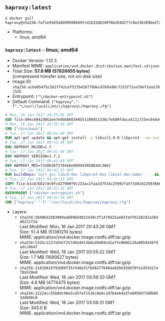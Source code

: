 ## `haproxy:latest`

```console
$ docker pull haproxy@sha256:faf1e9165ddb995089d9fcd2b32d624976b2b9d277c0a336269be2f2f48583d7
```

-	Platforms:
	-	linux; amd64

### `haproxy:latest` - linux; amd64

-	Docker Version: 1.12.3
-	Manifest MIME: `application/vnd.docker.distribution.manifest.v2+json`
-	Total Size: **57.8 MB (57826655 bytes)**  
	(compressed transfer size, not on-disk size)
-	Image ID: `sha256:ac0a0547bc5b1ff42cef517b4167709ec8769a98c7153f71ea70ef1ea178c52b`
-	Entrypoint: `["\/docker-entrypoint.sh"]`
-	Default Command: `["haproxy","-f","\/usr\/local\/etc\/haproxy\/haproxy.cfg"]`

```dockerfile
# Mon, 16 Jan 2017 20:35:09 GMT
ADD file:89ecb642d662ee7edbb868340551106d51336c7e589fdaca4111725ec64da957 in / 
# Mon, 16 Jan 2017 20:35:16 GMT
CMD ["/bin/bash"]
# Tue, 17 Jan 2017 00:41:48 GMT
RUN apt-get update && apt-get install -y libssl1.0.0 libpcre3 --no-install-recommends && rm -rf /var/lib/apt/lists/*
# Tue, 17 Jan 2017 00:41:48 GMT
ENV HAPROXY_MAJOR=1.7
# Tue, 17 Jan 2017 00:41:49 GMT
ENV HAPROXY_VERSION=1.7.2
# Tue, 17 Jan 2017 00:41:49 GMT
ENV HAPROXY_MD5=7330b36f3764ebe409e9305803dc30e2
# Tue, 17 Jan 2017 00:42:33 GMT
RUN buildDeps='curl gcc libc6-dev libpcre3-dev libssl-dev make' 	&& set -x 	&& apt-get update && apt-get install -y $buildDeps --no-install-recommends && rm -rf /var/lib/apt/lists/* 	&& curl -SL "http://www.haproxy.org/download/${HAPROXY_MAJOR}/src/haproxy-${HAPROXY_VERSION}.tar.gz" -o haproxy.tar.gz 	&& echo "${HAPROXY_MD5}  haproxy.tar.gz" | md5sum -c 	&& mkdir -p /usr/src/haproxy 	&& tar -xzf haproxy.tar.gz -C /usr/src/haproxy --strip-components=1 	&& rm haproxy.tar.gz 	&& make -C /usr/src/haproxy 		TARGET=linux2628 		USE_PCRE=1 PCREDIR= 		USE_OPENSSL=1 		USE_ZLIB=1 		all 		install-bin 	&& mkdir -p /usr/local/etc/haproxy 	&& cp -R /usr/src/haproxy/examples/errorfiles /usr/local/etc/haproxy/errors 	&& rm -rf /usr/src/haproxy 	&& apt-get purge -y --auto-remove $buildDeps
# Tue, 17 Jan 2017 00:42:33 GMT
COPY file:b1cb7b827dc9fcd27909f9c233ac2faa2d7534c25992fa5f3402d22503666d6d in / 
# Tue, 17 Jan 2017 00:42:33 GMT
ENTRYPOINT ["/docker-entrypoint.sh"]
# Tue, 17 Jan 2017 00:42:34 GMT
CMD ["haproxy" "-f" "/usr/local/etc/haproxy/haproxy.cfg"]
```

-	Layers:
	-	`sha256:5040bd2983909aa8896b9932438c3f1479d25ae837a5f6220242a264d0221f2d`  
		Last Modified: Mon, 16 Jan 2017 20:43:26 GMT  
		Size: 51.4 MB (51361210 bytes)  
		MIME: application/vnd.docker.image.rootfs.diff.tar.gzip
	-	`sha256:532bc2237a5b5f25740a9413b8cd9d89cd2a7fe9086124a9059a56f9adcc064f`  
		Last Modified: Wed, 18 Jan 2017 03:55:22 GMT  
		Size: 1.7 MB (1690627 bytes)  
		MIME: application/vnd.docker.image.rootfs.diff.tar.gzip
	-	`sha256:2181b619792b09f35c546e51fbd8277640aa820e3568f0fe1d53417af8a520e8`  
		Last Modified: Wed, 18 Jan 2017 03:56:33 GMT  
		Size: 4.8 MB (4774475 bytes)  
		MIME: application/vnd.docker.image.rootfs.diff.tar.gzip
	-	`sha256:22224cc55b8dc90e5cd5faf1516c8e6c2d764a642d7a8950473d8b053ddb08c8`  
		Last Modified: Wed, 18 Jan 2017 03:56:31 GMT  
		Size: 343.0 B  
		MIME: application/vnd.docker.image.rootfs.diff.tar.gzip
